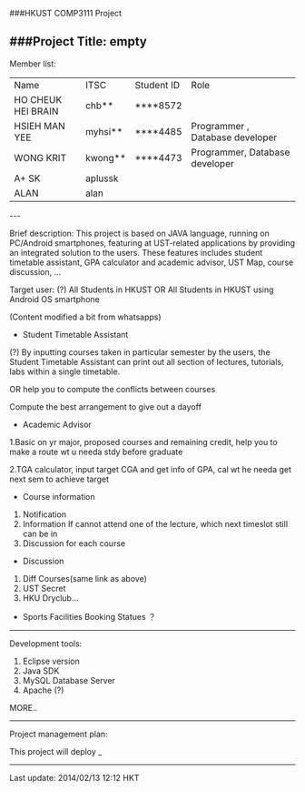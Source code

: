###HKUST COMP3111 Project

###Project Title: empty
---
Member list:
<table>
<tr><td>Name</td><td>ITSC</td><td>Student ID</td><td>Role</td></tr>
<tr><td>HO CHEUK HEI BRAIN</td><td>chb**</td><td>****8572</td><td></td></tr>
<tr><td>HSIEH MAN YEE</td><td>myhsi**</td><td>****4485</td><td>Programmer , Database developer</td></tr>
<tr><td>WONG KRIT</td><td>kwong**</td><td>****4473</td><td>Programmer, Database developer</td></tr>
<tr><td>A+ SK</td><td>aplussk</td><td></td><td></td></tr>
<tr><td>ALAN</td><td>alan</td><td></td><td></td></tr>
</table>
---

Brief description:
This project is based on JAVA language, running on PC/Android smartphones, featuring at UST-related applications by providing an integrated solution to the users. These features includes student timetable assistant, GPA calculator and academic advisor, UST Map, course discussion, ...

Target user: (?)
All Students in HKUST
OR
All Students in HKUST using Android OS smartphone




(Content modified a bit from whatsapps)

- Student Timetable Assistant

(?)
By inputting courses taken in particular semester by the users, the Student Timetable Assistant can print out all section of lectures, tutorials, labs within a single timetable.

OR help you to compute the conflicts between courses

Compute the best arrangement to give out a dayoff





- Academic Advisor 

1.Basic on yr major, proposed courses and remaining credit, help you to make a route wt u needa stdy before graduate

2.TGA calculator, input target CGA and get info of GPA, cal wt he needa get next sem to achieve target   




- Course information

1. Notification
2. Information
If cannot attend one of the lecture, which next timeslot still can be in 
3. Discussion for each course 




- Discussion

1. Diff Courses(same link as above)
2. UST Secret
3. HKU Dryclub... 
- Sports Facilities Booking Statues ？


---

Development tools:

  1. Eclipse version
  2. Java SDK
  3. MySQL Database Server
  4. Apache (?)
  
MORE..
 
  
---

Project management plan:

This project will deploy _


---
Last update: 2014/02/13 12:12 HKT

